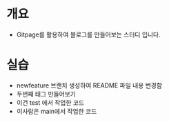 # 개요
* Gitpage를 활용하여 블로그를 만들어보는 스터디 입니다.


# 실습
* newfeature 브랜치 생성하여 README 파일 내용 변경함
* 두번째 태그 만들어보기
* 이건 test 에서 작업한 코드 
* 이사람은 main에서 작업한 코드 
